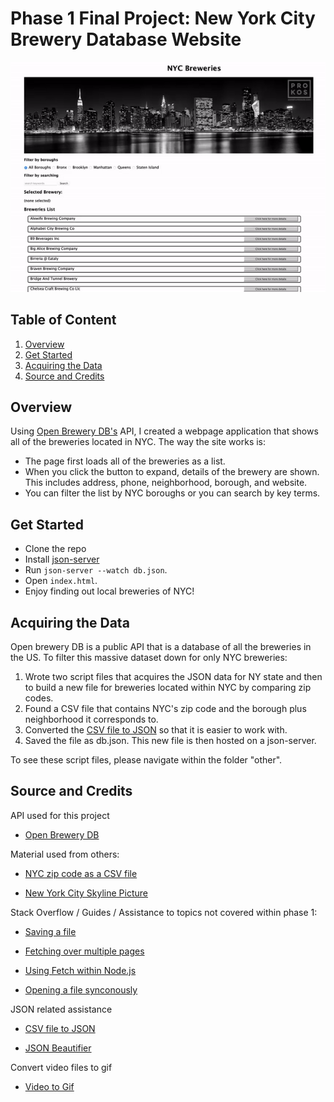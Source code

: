 # Phase 1 Final Project: New York City Brewery Database Website

![Preview of website functioning](https://github.com/Chris10Garcia/phase-1-final-project/blob/main/src/webpagevideo.gif)

## Table of Content

1. [Overview](#overview)
2. [Get Started](#get-started)
3. [Acquiring the Data](#acquiring-the-data)
4. [Source and Credits](#source-and-credits)


## Overview

Using [Open Brewery DB's](https://www.openbrewerydb.org/) API, I created a webpage application that shows all of the breweries located in NYC. The way the site works is:
- The page first loads all of the breweries as a list.
- When you click the button to expand, details of the brewery are shown. This includes address, phone, neighborhood, borough, and website.
- You can filter the list by NYC boroughs or you can search by key terms.


## Get Started

- Clone the repo
- Install [json-server](https://github.com/typicode/json-server)
- Run `json-server --watch db.json`.
- Open `index.html`.
- Enjoy finding out local breweries of NYC!


## Acquiring the Data

Open brewery DB is a public API that is a database of all the breweries in the US. To filter this massive dataset down for only NYC breweries:
1. Wrote two script files that acquires the JSON data for NY state and then to build a new file for breweries located within NYC by comparing zip codes.
2. Found a CSV file that contains NYC's zip code and the borough plus neighborhood it corresponds to.
3. Converted the [CSV file to JSON](https://www.convertcsv.com/csv-to-json.htm) so that it is easier to work with.
4. Saved the file as db.json. This new file is then hosted on a json-server.

To see these script files, please navigate within the folder "other".


## Source and Credits

API used for this project
- [Open Brewery DB](https://www.openbrewerydb.org/documentation)


Material used from others:
- [NYC zip code as a CSV file](https://github.com/erikgregorywebb/nyc-housing/blob/master/Data/nyc-zip-codes.csv)

- [New York City Skyline Picture](https://andrewprokos.com/photo/black-and-white-panoramic-skyline-nyc-at-night-2745/)


Stack Overflow / Guides / Assistance to topics not covered within phase 1:

- [Saving a file](https://stackoverflow.com/questions/34156282/how-do-i-save-json-to-local-text-file)

- [Fetching over multiple pages](https://stackoverflow.com/questions/40677764/how-to-fetch-data-over-multiple-pages)

- [Using Fetch within Node.js](https://codemag.com/article/2003031)

- [Opening a file synconously](https://www.geeksforgeeks.org/node-js-fs-readfilesync-method/)


JSON related assistance 

- [CSV file to JSON](https://www.convertcsv.com/csv-to-json.htm)

- [JSON Beautifier](https://codebeautify.org/jsonviewer)


Convert video files to gif

- [Video to Gif](https://ezgif.com/video-to-gif)